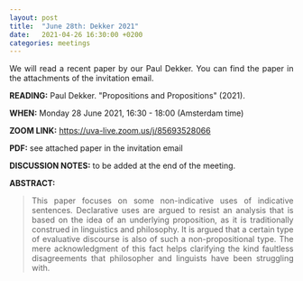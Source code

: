 ```yaml
---
layout: post
title:  "June 28th: Dekker 2021" 
date:   2021-04-26 16:30:00 +0200
categories: meetings
---
```


<p style="text-align: justify;">
 We will read a recent paper by our Paul Dekker. You can find the paper in the attachments of the invitation email.

</p>

<b> READING:</b> Paul Dekker. "Propositions and Propositions" (2021).

<b> WHEN:</b>  Monday 28 June 2021, 16:30 - 18:00 (Amsterdam time)

<b> ZOOM LINK:</b> <a href="https://uva-live.zoom.us/j/85693528066"  target="_blank" rel="noopener noreferrer">https://uva-live.zoom.us/j/85693528066</a>

<b> PDF:</b>  see attached paper in the invitation email

<b> DISCUSSION NOTES:</b> to be added at the end of the meeting. 

<b> ABSTRACT: </b>

<blockquote>
<p style="text-align: justify;">
This paper focuses on some non-indicative uses of indicative sentences. Declarative uses are argued to resist an analysis that is based on the idea of an
underlying proposition, as it is traditionally construed in linguistics and philosophy. It is argued that a certain type of evaluative discourse is also of such
a non-propositional type. The mere acknowledgment of this fact helps clarifying the kind faultless disagreements that philosopher and linguists have
been struggling with.
</p>


</blockquote>
